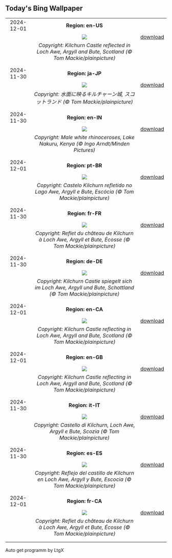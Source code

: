 ## Today's Bing Wallpaper
|      |      |      |
| :----: | :----: | :----: |
|2024-12-01|**Region: en-US**||
||![](https://www.bing.com/th?id=OHR.KilchurnAutumn_EN-US6737063910_UHD.jpg&pid=hp&w=1152&h=648&rs=1&c=4)| [download](https://www.bing.com/th?id=OHR.KilchurnAutumn_EN-US6737063910_UHD.jpg)|
||*Copyright: Kilchurn Castle reflected in Loch Awe, Argyll and Bute, Scotland (© Tom Mackie/plainpicture)*
||
|||
|2024-11-30|**Region: ja-JP**||
||![](https://www.bing.com/th?id=OHR.KilchurnAutumn_JA-JP5172394807_UHD.jpg&pid=hp&w=1152&h=648&rs=1&c=4)| [download](https://www.bing.com/th?id=OHR.KilchurnAutumn_JA-JP5172394807_UHD.jpg)|
||*Copyright: 水面に映るキルチャーン城, スコットランド (© Tom Mackie/plainpicture)*
||
|||
|2024-11-30|**Region: en-IN**||
||![](https://www.bing.com/th?id=OHR.RhinosKenya_EN-IN6639992420_UHD.jpg&pid=hp&w=1152&h=648&rs=1&c=4)| [download](https://www.bing.com/th?id=OHR.RhinosKenya_EN-IN6639992420_UHD.jpg)|
||*Copyright: Male white rhinoceroses, Lake Nakuru, Kenya (© Ingo Arndt/Minden Pictures)*
||
|||
|2024-12-01|**Region: pt-BR**||
||![](https://www.bing.com/th?id=OHR.KilchurnAutumn_PT-BR7553426712_UHD.jpg&pid=hp&w=1152&h=648&rs=1&c=4)| [download](https://www.bing.com/th?id=OHR.KilchurnAutumn_PT-BR7553426712_UHD.jpg)|
||*Copyright: Castelo Kilchurn refletido no Lago Awe, Argyll e Bute, Escócia (© Tom Mackie/plainpicture)*
||
|||
|2024-11-30|**Region: fr-FR**||
||![](https://www.bing.com/th?id=OHR.KilchurnAutumn_FR-FR7304840775_UHD.jpg&pid=hp&w=1152&h=648&rs=1&c=4)| [download](https://www.bing.com/th?id=OHR.KilchurnAutumn_FR-FR7304840775_UHD.jpg)|
||*Copyright: Reflet du château de Kilchurn à Loch Awe, Argyll et Bute, Écosse (© Tom Mackie/plainpicture)*
||
|||
|2024-11-30|**Region: de-DE**||
||![](https://www.bing.com/th?id=OHR.KilchurnAutumn_DE-DE0282904512_UHD.jpg&pid=hp&w=1152&h=648&rs=1&c=4)| [download](https://www.bing.com/th?id=OHR.KilchurnAutumn_DE-DE0282904512_UHD.jpg)|
||*Copyright: Kilchurn Castle spiegelt sich im Loch Awe, Argyll und Bute, Schottland (© Tom Mackie/plainpicture)*
||
|||
|2024-12-01|**Region: en-CA**||
||![](https://www.bing.com/th?id=OHR.KilchurnAutumn_EN-CA3966319675_UHD.jpg&pid=hp&w=1152&h=648&rs=1&c=4)| [download](https://www.bing.com/th?id=OHR.KilchurnAutumn_EN-CA3966319675_UHD.jpg)|
||*Copyright: Kilchurn Castle reflecting in Loch Awe, Argyll and Bute, Scotland (© Tom Mackie/plainpicture)*
||
|||
|2024-12-01|**Region: en-GB**||
||![](https://www.bing.com/th?id=OHR.KilchurnAutumn_EN-GB9210745671_UHD.jpg&pid=hp&w=1152&h=648&rs=1&c=4)| [download](https://www.bing.com/th?id=OHR.KilchurnAutumn_EN-GB9210745671_UHD.jpg)|
||*Copyright: Kilchurn Castle reflecting in Loch Awe, Argyll and Bute, Scotland (© Tom Mackie/plainpicture)*
||
|||
|2024-11-30|**Region: it-IT**||
||![](https://www.bing.com/th?id=OHR.KilchurnAutumn_IT-IT2035726634_UHD.jpg&pid=hp&w=1152&h=648&rs=1&c=4)| [download](https://www.bing.com/th?id=OHR.KilchurnAutumn_IT-IT2035726634_UHD.jpg)|
||*Copyright: Castello di Kilchurn, Loch Awe, Argyll e Bute, Scozia (© Tom Mackie/plainpicture)*
||
|||
|2024-11-30|**Region: es-ES**||
||![](https://www.bing.com/th?id=OHR.KilchurnAutumn_ES-ES3399855267_UHD.jpg&pid=hp&w=1152&h=648&rs=1&c=4)| [download](https://www.bing.com/th?id=OHR.KilchurnAutumn_ES-ES3399855267_UHD.jpg)|
||*Copyright: Reflejo del castillo de Kilchurn en Loch Awe, Argyll y Bute, Escocia (© Tom Mackie/plainpicture)*
||
|||
|2024-12-01|**Region: fr-CA**||
||![](https://www.bing.com/th?id=OHR.KilchurnAutumn_FR-CA4166920204_UHD.jpg&pid=hp&w=1152&h=648&rs=1&c=4)| [download](https://www.bing.com/th?id=OHR.KilchurnAutumn_FR-CA4166920204_UHD.jpg)|
||*Copyright: Reflet du château de Kilchurn à Loch Awe, Argyll et Bute, Écosse (© Tom Mackie/plainpicture)*
||
|||

Auto get programm by LtgX
